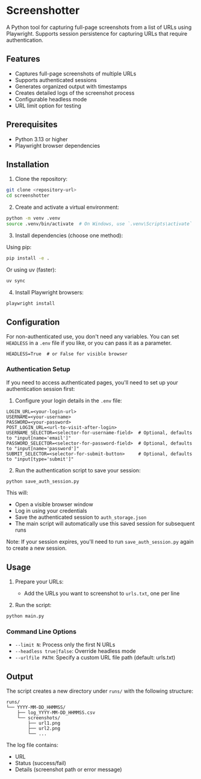 # Screenshotter

A Python tool for capturing full-page screenshots from a list of URLs using Playwright. Supports session persistence for capturing URLs that require authentication.

## Features

- Captures full-page screenshots of multiple URLs
- Supports authenticated sessions
- Generates organized output with timestamps
- Creates detailed logs of the screenshot process
- Configurable headless mode
- URL limit option for testing

## Prerequisites

- Python 3.13 or higher
- Playwright browser dependencies

## Installation

1. Clone the repository:
```bash
git clone <repository-url>
cd screenshotter
```

2. Create and activate a virtual environment:
```bash
python -m venv .venv
source .venv/bin/activate  # On Windows, use `.venv\Scripts\activate`
```

3. Install dependencies (choose one method):

Using pip:
```bash
pip install -e .
```

Or using uv (faster):
```bash
uv sync
```

4. Install Playwright browsers:
```bash
playwright install
```

## Configuration

For non-authenticated use, you don't need any variables.
You can set `HEADLESS` in a `.env` file if you like, or you can pass it as a parameter.

```env
HEADLESS=True  # or False for visible browser
```

### Authentication Setup

If you need to access authenticated pages, you'll need to set up your authentication session first:

1. Configure your login details in the `.env` file:
```env
LOGIN_URL=<your-login-url>
USERNAME=<your-username>
PASSWORD=<your-password>
POST_LOGIN_URL=<url-to-visit-after-login>
USERNAME_SELECTOR=<selector-for-username-field>  # Optional, defaults to "input[name='email']"
PASSWORD_SELECTOR=<selector-for-password-field>  # Optional, defaults to "input[name='password']"
SUBMIT_SELECTOR=<selector-for-submit-button>     # Optional, defaults to "input[type='submit']"
```

2. Run the authentication script to save your session:
```bash
python save_auth_session.py
```

This will:
- Open a visible browser window
- Log in using your credentials
- Save the authenticated session to `auth_storage.json`
- The main script will automatically use this saved session for subsequent runs

Note: If your session expires, you'll need to run `save_auth_session.py` again to create a new session.

## Usage

1. Prepare your URLs:
   - Add the URLs you want to screenshot to `urls.txt`, one per line

2. Run the script:
```bash
python main.py
```

### Command Line Options

- `--limit N`: Process only the first N URLs
- `--headless true|false`: Override headless mode
- `--urlfile PATH`: Specify a custom URL file path (default: urls.txt)

## Output

The script creates a new directory under `runs/` with the following structure:
```
runs/
└── YYYY-MM-DD_HHMMSS/
    ├── log_YYYY-MM-DD_HHMMSS.csv
    └── screenshots/
        ├── url1.png
        ├── url2.png
        └── ...
```

The log file contains:
- URL
- Status (success/fail)
- Details (screenshot path or error message)
